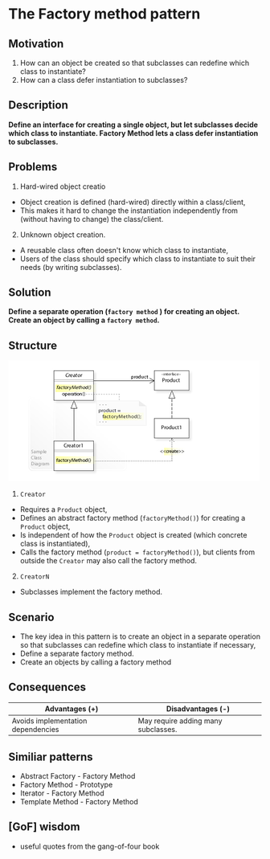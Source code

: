 # The Factory method pattern

## Motivation

1. How can an object be created so that subclasses can redefine which class to instantiate?
2. How can a class defer instantiation to subclasses?

## Description

**Define an interface for creating a single object, but let subclasses decide which class to instantiate. Factory Method lets a class defer instantiation to subclasses.**

## Problems

1. Hard-wired object creatio
  - Object creation is defined (hard-wired) directly within a class/client,
  - This makes it hard to change the instantiation independently from (without having to change) the class/client.

2. Unknown object creation.
  - A reusable class often doesn't know which class to instantiate,
  - Users of the class should specify which class to instantiate to suit their needs (by writing subclasses).

## Solution

**Define a separate operation (`factory method` ) for creating an object. Create an object by calling a `factory method`.**

## Structure

![UML diagram of the pattern](./assets/Factory_Method_Design_Pattern_UML.jpg)

1. `Creator`
  - Requires a `Product` object,
  - Defines an abstract factory method (`factoryMethod()`) for creating a `Product` object,
  - Is independent of how the `Product` object is created (which concrete class is instantiated),
  - Calls the factory method (`product = factoryMethod()`), but clients from outside the `Creator` may also call the factory method.

2. `CreatorN`
  - Subclasses implement the factory method.

## Scenario

- The key idea in this pattern is to create an object in a separate operation so that subclasses can redefine which class to instantiate if necessary,
- Define a separate factory method.
- Create an objects by calling a factory method

## Consequences

| Advantages (+)                     | Disadvantages (-)                   |
|------------------------------------|-------------------------------------|
| Avoids implementation dependencies | May require adding many subclasses. |

## Similiar patterns

- Abstract Factory - Factory Method
- Factory Method - Prototype
- Iterator - Factory Method
- Template Method - Factory Method

## [GoF] wisdom

- useful quotes from the gang-of-four book